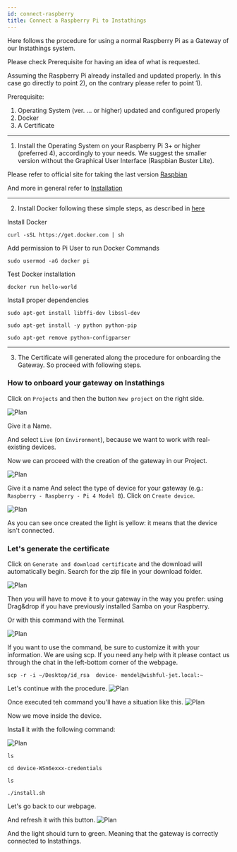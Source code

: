 ```yaml
---
id: connect-raspberry
title: Connect a Raspberry Pi to Instathings
---
```

Here follows the procedure for using a normal Raspberry Pi as a Gateway of our Instathings system.

Please check Prerequisite for having an idea of what is requested. 

Assuming the Raspberry Pi already installed and updated properly. 
In this case go directly to point 2), on the contrary please refer to point 1).

Prerequisite:
1. Operating System (ver. … or higher) updated and configured properly
2. Docker
3. A Certificate

---
1) Install the Operating System on your Raspberry Pi 3+ or higher (preferred 4), accordingly to your needs. We suggest the smaller version without the Graphical User Interface (Raspbian Buster Lite).


Please refer to official site for taking the last version [Raspbian](https://www.raspberrypi.org/downloads/raspbian/)

And more in general refer to [Installation](https://www.raspberrypi.org/documentation/installation/)

---
2) Install Docker following these simple steps, as described in [here](https://dev.to/rohansawant/installing-docker-and-docker-compose-on-the-raspberry-pi-in-5-simple-steps-3mgl)


Install Docker
```
curl -sSL https://get.docker.com | sh
```


Add permission to Pi User to run Docker Commands

```
sudo usermod -aG docker pi
```


Test Docker installation

```
docker run hello-world 
```

Install proper dependencies 
```
sudo apt-get install libffi-dev libssl-dev

sudo apt-get install -y python python-pip

sudo apt-get remove python-configparser
```


---
3) The Certificate will generated along the procedure for onboarding the Gateway. So proceed with following steps.


### How to onboard your gateway on Instathings

Click on `Projects` and then the button `New project` on the right side.

![Plan](assets/connecting-raspberrypi/NewProject.png)

Give it a Name.

And select `Live` (on `Environment`), because we want to work with real-existing devices.

Now we can proceed with the creation of the gateway in our Project.

![Plan](assets/connecting-raspberrypi/NewGateway.png)

Give it a name
And select the type of device for your gateway (e.g.: `Raspberry - Raspberry - Pi 4 Model B`).
Click on `Create device`.


![Plan](assets/connecting-raspberrypi/DeviceInfoSelected.png)

As you can see once created the light is yellow: it means that the device isn't connected.

### Let's generate the certificate



Click on `Generate and download certificate` and the download will automatically begin.
Search for the zip file in your download folder.

![Plan](assets/connecting-raspberrypi/SaveCredentials.png)

Then you will have to move it to your gateway in the way you prefer: using Drag&drop if you have previously installed Samba on your Raspberry.

Or with this command with the Terminal.

![Plan](assets/connecting-raspberrypi/ScpCommand.png)

If you want to use the command, be sure to customize it with your information.
We are using scp. If you need any help with it
please contact us through the chat in the left-bottom corner of the webpage.
```
scp -r -i ~/Desktop/id_rsa  device- mendel@wishful-jet.local:~
```
Let's continue with the procedure.
![Plan](assets/connecting-raspberrypi/ScpCommandCompleted.png)


Once executed teh command you'll have a situation like this.
![Plan](assets/connecting-raspberrypi/Extracted.png)

Now we move inside the device.

Install it with the following command:

![Plan](assets/connecting-raspberrypi/Install.png)

```
ls

cd device-WSn6exxx-credentials

ls

./install.sh

```

Let's go back to our webpage.

And refresh it  with this button.
![Plan](assets/connecting-raspberrypi/RefreshArrow.png)

And the light should turn to green.
Meaning that the gateway is correctly connected to Instathings.



